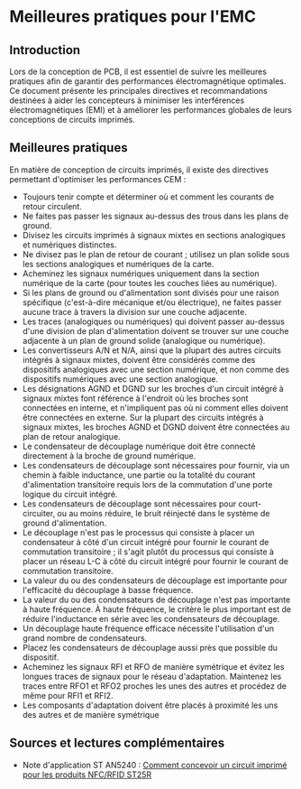 # Meilleures pratiques pour l'EMC

## Introduction

Lors de la conception de PCB, il est essentiel de suivre les meilleures pratiques afin de garantir des performances électromagnétique optimales. Ce document présente les principales directives et recommandations destinées à aider les concepteurs à minimiser les interférences électromagnétiques (EMI) et à améliorer les performances globales de leurs conceptions de circuits imprimés.

## Meilleures pratiques

En matière de conception de circuits imprimés, il existe des directives permettant d'optimiser les performances CEM :

- Toujours tenir compte et déterminer où et comment les courants de retour circulent.
- Ne faites pas passer les signaux au-dessus des trous dans les plans de ground.
- Divisez les circuits imprimés à signaux mixtes en sections analogiques et numériques distinctes.
- Ne divisez pas le plan de retour de courant ; utilisez un plan solide sous les sections analogiques et numériques de la carte.
- Acheminez les signaux numériques uniquement dans la section numérique de la carte (pour toutes les couches liées au numérique).
- Si les plans de ground ou d'alimentation sont divisés pour une raison spécifique (c'est-à-dire mécanique et/ou électrique), ne faites passer aucune trace à travers la division sur une couche adjacente.
- Les traces (analogiques ou numériques) qui doivent passer au-dessus d'une division de plan d'alimentation doivent se trouver sur une couche adjacente à un plan de ground solide (analogique ou numérique).
- Les convertisseurs A/N et N/A, ainsi que la plupart des autres circuits intégrés à signaux mixtes, doivent être considérés comme des dispositifs analogiques avec une section numérique, et non comme des dispositifs numériques avec une section analogique.
- Les désignations AGND et DGND sur les broches d'un circuit intégré à signaux mixtes font référence à l'endroit où les
broches sont connectées en interne, et n'impliquent pas où ni comment elles doivent être connectées en externe. Sur la plupart des circuits intégrés à signaux mixtes, les broches AGND et DGND doivent être connectées au plan de retour analogique.
- Le condensateur de découplage numérique doit être connecté directement à la broche de ground numérique.
- Les condensateurs de découplage sont nécessaires pour fournir, via un chemin à faible inductance, une partie ou la totalité du courant d'alimentation transitoire requis lors de la commutation d'une porte logique du circuit intégré.
- Les condensateurs de découplage sont nécessaires pour court-circuiter, ou au moins réduire, le bruit réinjecté dans le système de ground d'alimentation.
- Le découplage n'est pas le processus qui consiste à placer un condensateur à côté d'un circuit intégré pour fournir le courant de commutation transitoire ; il s'agit plutôt du processus qui consiste à placer un réseau L-C à côté du circuit intégré pour fournir le courant de commutation transitoire.
- La valeur du ou des condensateurs de découplage est importante pour l'efficacité du découplage à basse fréquence.
- La valeur du ou des condensateurs de découplage n'est pas importante à haute fréquence. À haute fréquence, le critère le plus important est de réduire l'inductance en série avec les condensateurs de découplage.
- Un découplage haute fréquence efficace nécessite l'utilisation d'un grand nombre de condensateurs.
- Placez les condensateurs de découplage aussi près que possible du dispositif.
- Acheminez les signaux RFI et RFO de manière symétrique et évitez les longues traces de signaux pour le réseau d'adaptation. Maintenez les traces entre RFO1 et RFO2 proches les unes des autres et procédez de même pour RFI1 et RFI2.
- Les composants d'adaptation doivent être placés à proximité les uns des autres et de manière symétrique

## Sources et lectures complémentaires

- Note d'application ST AN5240 : [Comment concevoir un circuit imprimé pour les produits NFC/RFID ST25R](https://www.st.com/resource/en/application_note/an5240-layout-recommendations-for-the-design-of-boards-with-the-st25r391616b-1717b-18-19b-and-2020b-devices-stmicroelectronics.pdf)
